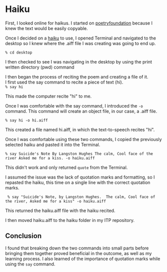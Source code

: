 # Haiku

First, I looked online for haikus.  I started on [poetryfoundation](https://www.poetryfoundation.org/categories/haiku) because I knew the text would be easily copyable. 

Once I decided on a [haiku](https://www.poetryfoundation.org/poems/147906/suicide39s-note) to use, I opened Terminal and navigated to the desktop so I knew where the .aiff file I was creating was going to end up.
 
 `% cd desktop`  
 
I then checked to see I was navigating in the desktop by using the print written directory (pwd) command

I then began the process of reciting the poem and creating a file of it.  
I first used the say command to recite a piece of text (hi).      
`% say hi`

This made the computer recite "hi" to me.
 
Once I was comfortable with the say command, I introduced the `-o` command.  This command will create an object file, in our case, a .aiff file.

`% say hi -o hi.aiff`

This created a file named hi.aiff, in which the text-to-speech recites "hi".

Once I was comfortable using these two commands, I copied the previously selected haiku and pasted it into the Terminal.

`% say Suicide's Note
By Langston Hughes
The calm,
Cool face of the river
Asked me for a kiss. -o haiku.aiff`

This didn't work and only returned `quote` from the Terminal.

I assumed the issue was the lack of quotation marks and formatting, so I repasted the haiku, this time on a single line with the correct quotation marks.

` % say "Suicide's Note, by Langston Hughes.  The calm, Cool face of the river, Asked me for a kiss" -o haiku.aiff`

This returned the haiku.aiff file with the haiku recited.

I then moved haiku.aiff to the haiku folder in my ITP repository.

## Conclusion
I found that breaking down the two commands into small parts before bringing them together proved beneficial in the outcome, as well as my learning process.  I also learned of the importance of quotation marks while using the `say` command. 




   
